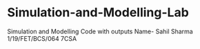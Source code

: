 # Simulation-and-Modelling-Lab
Simulation and Modelling Code with outputs 
Name- Sahil Sharma 
1/19/FET/BCS/064
7CSA
